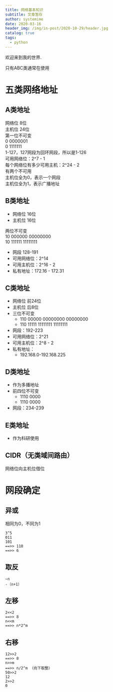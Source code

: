 ```yaml
---
title: 网络基本知识
subtitle: 文章暂存
author: systemime
date: 2020-03-16
header_img: /img/in-post/2020-10-29/header.jpg
catalog: true
tags:
  - python
---
```


欢迎来到我的世界.

<!-- more -->

只有ABC类通常在使用<br />
<a name="3sg2f"></a>
# 五类网络地址
<a name="hawqH"></a>
## A类地址
网络位 8位<br />主机位 24位<br />第一位不可变<br />0 0000001<br />0 1111111<br />1-127，127网段为回环网段，所以是1-126<br />可用网络位：2^7 - 1<br />每个网络位有多少可用主机：2^24 - 2<br />有两个不可用<br />主机位全为0，表示一个网段<br />主机位全为1，表示广播地址<br />

<a name="K4RM8"></a>
## B类地址

- 网络位 16位
- 主机位 16位

两位不可变<br />10 000000 00000000<br />10 111111 11111111

- 网段 128-191
- 可用网络位：2^14
- 可用主机位：2^16 - 2
- 私有地址：172.16 - 172.31
<a name="dIju0"></a>
## C类地址

- 网络位 前24位
- 主机位 后8位
- 三位不可变
   - 110 00000 00000000 00000000
   - 110 11111 11111111 11111111
- 网段：192-223
- 可用网络位：2^21
- 可用主机位：2^8 - 2
- 私有地址：
   - 192.168.0-192.168.225
<a name="MGne5"></a>
## D类地址

- 作为多播地址
- 前四位不可变
   - 1110 0000
   - 1110 0000
- 网段：234-239
<a name="zDbx0"></a>
## E类地址

- 作为科研使用
<a name="ggyS9"></a>
## CIDR（无类域间路由）
网络位向主机位借位
<a name="2PwYB"></a>
# 网段确定
<a name="shSb7"></a>
## 异或
相同为0，不同为1
```
3^5
011
101
==>> 110
==>> 6
```
<a name="XZpFP"></a>
## 取反
```
~n
-（n+1）
```
<a name="J6FQB"></a>
## 左移
```
2<<2
==>> 8
n<<m
==>> n*2^m
```
<a name="D2sSA"></a>
## 右移
```
12>>2
==>> 8
n>>m
==>> n/2^m （向下取整）
50>>2
12
2>>2
0
```
<a name="xZ2IQ"></a>
## 
